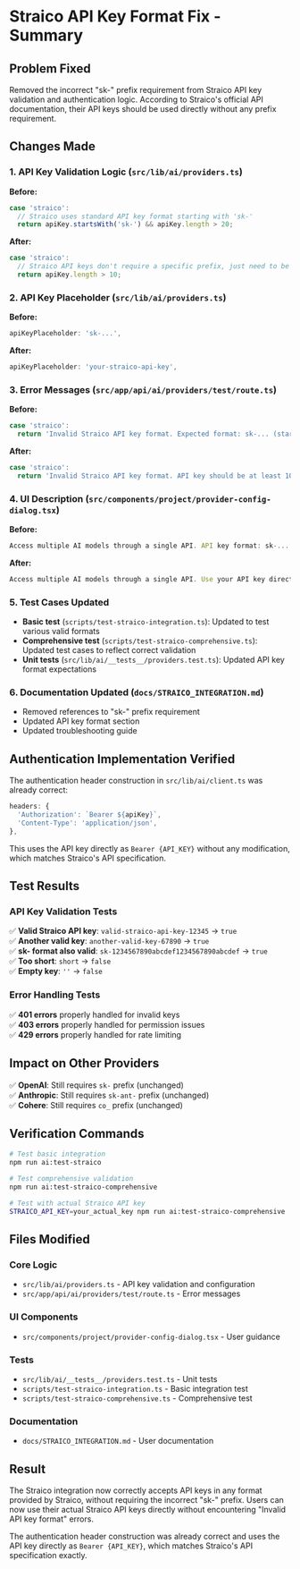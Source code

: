 # Straico API Key Format Fix - Summary

## Problem Fixed
Removed the incorrect "sk-" prefix requirement from Straico API key validation and authentication logic. According to Straico's official API documentation, their API keys should be used directly without any prefix requirement.

## Changes Made

### 1. API Key Validation Logic (`src/lib/ai/providers.ts`)
**Before:**
```typescript
case 'straico':
  // Straico uses standard API key format starting with 'sk-'
  return apiKey.startsWith('sk-') && apiKey.length > 20;
```

**After:**
```typescript
case 'straico':
  // Straico API keys don't require a specific prefix, just need to be non-empty and reasonable length
  return apiKey.length > 10;
```

### 2. API Key Placeholder (`src/lib/ai/providers.ts`)
**Before:**
```typescript
apiKeyPlaceholder: 'sk-...',
```

**After:**
```typescript
apiKeyPlaceholder: 'your-straico-api-key',
```

### 3. Error Messages (`src/app/api/ai/providers/test/route.ts`)
**Before:**
```typescript
case 'straico':
  return 'Invalid Straico API key format. Expected format: sk-... (starts with "sk-" and at least 20 characters)';
```

**After:**
```typescript
case 'straico':
  return 'Invalid Straico API key format. API key should be at least 10 characters long';
```

### 4. UI Description (`src/components/project/provider-config-dialog.tsx`)
**Before:**
```typescript
Access multiple AI models through a single API. API key format: sk-...
```

**After:**
```typescript
Access multiple AI models through a single API. Use your API key directly.
```

### 5. Test Cases Updated
- **Basic test** (`scripts/test-straico-integration.ts`): Updated to test various valid formats
- **Comprehensive test** (`scripts/test-straico-comprehensive.ts`): Updated test cases to reflect correct validation
- **Unit tests** (`src/lib/ai/__tests__/providers.test.ts`): Updated API key format expectations

### 6. Documentation Updated (`docs/STRAICO_INTEGRATION.md`)
- Removed references to "sk-" prefix requirement
- Updated API key format section
- Updated troubleshooting guide

## Authentication Implementation Verified
The authentication header construction in `src/lib/ai/client.ts` was already correct:
```typescript
headers: {
  'Authorization': `Bearer ${apiKey}`,
  'Content-Type': 'application/json',
},
```

This uses the API key directly as `Bearer {API_KEY}` without any modification, which matches Straico's API specification.

## Test Results

### API Key Validation Tests
✅ **Valid Straico API key**: `valid-straico-api-key-12345` → `true`  
✅ **Another valid key**: `another-valid-key-67890` → `true`  
✅ **sk- format also valid**: `sk-1234567890abcdef1234567890abcdef` → `true`  
✅ **Too short**: `short` → `false`  
✅ **Empty key**: `''` → `false`  

### Error Handling Tests
✅ **401 errors** properly handled for invalid keys  
✅ **403 errors** properly handled for permission issues  
✅ **429 errors** properly handled for rate limiting  

## Impact on Other Providers
✅ **OpenAI**: Still requires `sk-` prefix (unchanged)  
✅ **Anthropic**: Still requires `sk-ant-` prefix (unchanged)  
✅ **Cohere**: Still requires `co_` prefix (unchanged)  

## Verification Commands

```bash
# Test basic integration
npm run ai:test-straico

# Test comprehensive validation
npm run ai:test-straico-comprehensive

# Test with actual Straico API key
STRAICO_API_KEY=your_actual_key npm run ai:test-straico-comprehensive
```

## Files Modified

### Core Logic
- `src/lib/ai/providers.ts` - API key validation and configuration
- `src/app/api/ai/providers/test/route.ts` - Error messages

### UI Components
- `src/components/project/provider-config-dialog.tsx` - User guidance

### Tests
- `src/lib/ai/__tests__/providers.test.ts` - Unit tests
- `scripts/test-straico-integration.ts` - Basic integration test
- `scripts/test-straico-comprehensive.ts` - Comprehensive test

### Documentation
- `docs/STRAICO_INTEGRATION.md` - User documentation

## Result
The Straico integration now correctly accepts API keys in any format provided by Straico, without requiring the incorrect "sk-" prefix. Users can now use their actual Straico API keys directly without encountering "Invalid API key format" errors.

The authentication header construction was already correct and uses the API key directly as `Bearer {API_KEY}`, which matches Straico's API specification exactly.